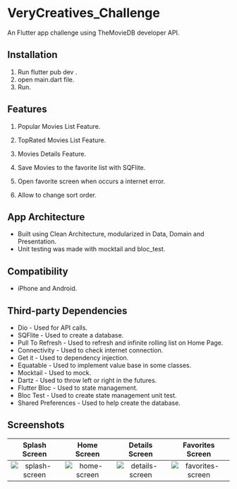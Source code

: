 # VeryCreatives_Challenge

An Flutter app challenge using TheMovieDB developer API.

## Installation
1. Run  flutter pub dev .
2. open main.dart file.
3. Run.

## Features
1. Popular Movies List Feature.

2. TopRated Movies List Feature.

3. Movies Details Feature.

4. Save Movies to the favorite list with SQFlite.

5. Open favorite screen when occurs a internet error.

6. Allow to change sort order.

## App Architecture

* Built using Clean Architecture, modularized in Data, Domain and Presentation.
* Unit testing was made with mocktail and bloc_test.

## Compatibility

* iPhone and Android.

## Third-party Dependencies

* Dio - Used for API calls.
* SQFlite - Used to create a database.
* Pull To Refresh - Used to refresh and infinite rolling list on Home Page.
* Connectivity - Used to check internet connection.
* Get it - Used to dependency injection.
* Equatable - Used to implement value base in some classes.
* Mocktail - Used to mock.
* Dartz - Used to throw left or right in the futures.
* Flutter Bloc - Used to state management.
* Bloc Test - Used to create state management unit test.
* Shared Preferences - Used to help create the database.


## Screenshots
| Splash Screen    | Home Screen       | Details Screen      | Favorites Screen   | 
|:----------------:|:-----------------:|:-------------------:|:------------------:|
|![splash-screen][]| ![home-screen][]  | ![details-screen][] |![favorites-screen][]|

[splash-screen]:https://gitlab.com/r1024/the-movie-db-flutter-app/-/blob/develop/themoviedb/sources/Screenshot_1636755449.png
[home-screen]: https://gitlab.com/r1024/the-movie-db-flutter-app/-/blob/develop/themoviedb/sources/Screenshot_1636755511.png
[details-screen]: https://gitlab.com/r1024/the-movie-db-flutter-app/-/blob/develop/themoviedb/sources/Screenshot_1636755565.png
[favorites-screen]: https://gitlab.com/r1024/the-movie-db-flutter-app/-/blob/develop/themoviedb/sources/Screenshot_1636755573.png